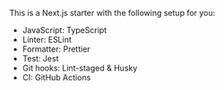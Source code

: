 This is a Next.js starter with the following setup for you:

- JavaScript: TypeScript
- Linter: ESLint
- Formatter: Prettier
- Test: Jest
- Git hooks: Lint-staged & Husky
- CI: GitHub Actions
